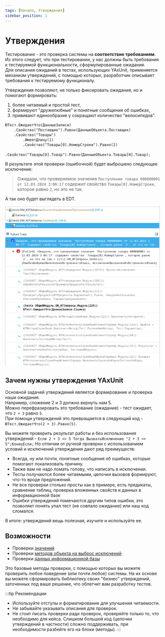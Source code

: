 ```yaml
---
tags: [Начало, Утверждения]
sidebar_position: 1
---
```


# Утверждения

Тестирование - это проверка системы на **соответствие требованиям**. Из этого следует, что при тестировании, у нас должны быть требования к тестируемой функциональности, сформулированные ожидания.  
Для описания ожиданий в тестах, использующих YAxUnit, применяется механизм утверждений, с помощью которых, разработчик описывает требования к тестируемому функционалу.

Утверждения позволяют, не только фиксировать ожидания, но и помогают формировать:

1. более читаемый и простой тест,
2. формируют "дружелюбные" и понятные сообщения об ошибках,
3. прививают единообразие у сокращают количество "велосипедов".

```bsl title="Пример утверждения"
ЮТест.ОжидаетЧто(ДанныеЗаписи)
    .Свойство("Поставщик").Равно(ДанныеОбъекта.Поставщик)
    .Свойство("Товары")
        .ИмеетДлину(1)
        .Свойство("Товары[0].НомерСтроки").Равно(2)
        .Свойство("Товары[0].Товар").Равно(ДанныеОбъекта.Товары[0].Товар);
```

В результате этой проверки (ошибочной) будет выброшено следующее исключение:

> Ожидали, что проверяемое значение `Поступление товара 000000001 от 12.03.2024 3:06:17` содержит свойство `Товары[0].НомерСтроки`, которое равно `2`, но это не так.

А так оно будет выглядеть в EDT.

![report](images/assertions-report.png)

## Зачем нужны утверждения YAxUnit

Основной задачей утверждений является формирование и проверка наши ожидания.  
Например, сложение 2 и 3 должно вернуть нам 5.  
Можно перефразировать это требование (ожидание) - тест ожидает, что `2 + 3` равно `5`.  
При помощи утверждений это превращается в следующий код - `ЮТест.ОжидаетЧто(2 + 3).Равно(5)`.

Вы можете проверить результат работы и без использования утверждений - `Если 2 + 3 <> 5 Тогда ВызватьИсключение "2 + 3 <> 5";КонецЕсли;`
Но отличии от ручной проверки с использованием условий и исключений утверждения дают ряд преимуществ:

* Всегда, ну или почти, понятные сообщения об ошибках, которые помогают локализовать причину.
* Также вам не надо ломать голову, что написать в исключении.
* Тесты получаются более читаемыми, цепочки вызовов формируют, что-то вроде предложений.
* Не все проверки столько просты как в примере, есть предикаты, сравнение таблиц, проверка вложенных свойств и данных в информационной базе
* Ошибки утверждений помечаются другим типов ошибки, это позволяет понять упал тест (не совпало ожидание) или наш код сломался.

В итоге: утверждений вещь полезная, изучите и используйте ее.

## Возможности

* Проверки [значений](assertions-base.md#доступные-методы)
* Проверки [методов объекта на выброс исключений](assertions-base.md#проверка-выполнения-метода)
* Проверки [данных информационной базы](assertions-db.md)

Это базовые методы проверки, с помощью которых вы можете проверить любое поведение (или почти любое) системы. На их основе вы можете сформировать библиотеку своих "бизнес" утверждений, заточенных под ваше решение, что облегчит вам разработку тестов.

:::tip Рекомендации

* Используйте отступы и форматирование для улучшения читаемости.
* Не забывайте указывать описания для проверок.
* Не стоит писать проверки ради проверок, проверяйте только то, что необходимо для кейса.
  Слишком большой код (цепочки утверждений в частности) сложно поддерживать, при необходимости разбейте его на блоки (методы).
:::
